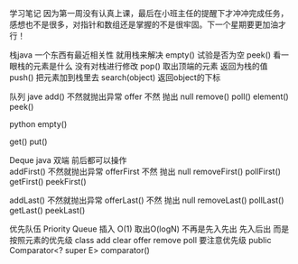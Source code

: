 学习笔记
因为第一周没有认真上课，最后在小班主任的提醒下才冲冲完成任务，感想也不是很多，对指针和数组还是掌握的不是很牢固。下一个星期要更加油才行！

栈java 一个东西有最近相关性 就用栈来解决
empty() 试验是否为空
peek() 看一眼栈的元素是什么 没有对栈进行修改
pop() 取出顶端的元素 返回为栈的值
push() 把元素加到栈里去
search(object) 返回object的下标

队列 jave
add() 不然就抛出异常  offer 不然 抛出 null
remove()            poll()
element()           peek()

python
empty()

get()
put()

Deque java  双端 前后都可以操作    
addFirst() 不然就抛出异常  offerFirst 不然 抛出 null
removeFirst()            pollFirst()
getFirst()               peekFirst()

addLast() 不然就抛出异常  offerLast() 不然 抛出 null
removeLast()            pollLast()
getLast()               peekLast()

优先队伍 Priority Queue
插入 O(1)
取出O(logN)
不再是先入先出 先入后出 而是按照元素的优先级
class
add
clear
offer
remove
poll
要注意优先级 public Comparator<? super E> comparator()


